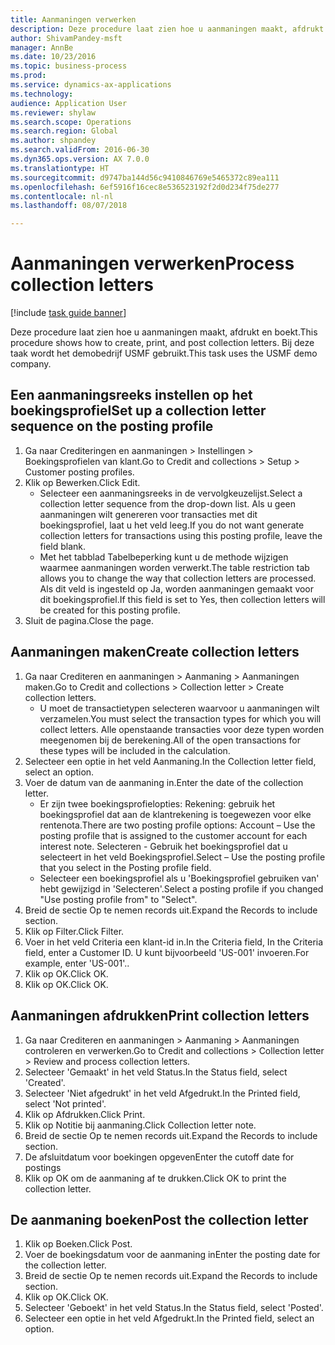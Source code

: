```yaml
--- 
title: Aanmaningen verwerken
description: Deze procedure laat zien hoe u aanmaningen maakt, afdrukt en boekt.
author: ShivamPandey-msft
manager: AnnBe
ms.date: 10/23/2016
ms.topic: business-process
ms.prod: 
ms.service: dynamics-ax-applications
ms.technology: 
audience: Application User
ms.reviewer: shylaw
ms.search.scope: Operations
ms.search.region: Global
ms.author: shpandey
ms.search.validFrom: 2016-06-30
ms.dyn365.ops.version: AX 7.0.0
ms.translationtype: HT
ms.sourcegitcommit: d9747ba144d56c9410846769e5465372c89ea111
ms.openlocfilehash: 6ef5916f16cec8e536523192f2d0d234f75de277
ms.contentlocale: nl-nl
ms.lasthandoff: 08/07/2018

---
```

# <a name="process-collection-letters"></a><span data-ttu-id="b9487-103">Aanmaningen verwerken</span><span class="sxs-lookup"><span data-stu-id="b9487-103">Process collection letters</span></span>

[!include [task guide banner](../../includes/task-guide-banner.md)]

<span data-ttu-id="b9487-104">Deze procedure laat zien hoe u aanmaningen maakt, afdrukt en boekt.</span><span class="sxs-lookup"><span data-stu-id="b9487-104">This procedure shows how to create, print, and post collection letters.</span></span> <span data-ttu-id="b9487-105">Bij deze taak wordt het demobedrijf USMF gebruikt.</span><span class="sxs-lookup"><span data-stu-id="b9487-105">This task uses the USMF demo company.</span></span>


## <a name="set-up-a-collection-letter-sequence-on-the-posting-profile"></a><span data-ttu-id="b9487-106">Een aanmaningsreeks instellen op het boekingsprofiel</span><span class="sxs-lookup"><span data-stu-id="b9487-106">Set up a collection letter sequence on the posting profile</span></span>
1. <span data-ttu-id="b9487-107">Ga naar Crediteringen en aanmaningen > Instellingen > Boekingsprofielen van klant.</span><span class="sxs-lookup"><span data-stu-id="b9487-107">Go to Credit and collections > Setup > Customer posting profiles.</span></span>
2. <span data-ttu-id="b9487-108">Klik op Bewerken.</span><span class="sxs-lookup"><span data-stu-id="b9487-108">Click Edit.</span></span>
    * <span data-ttu-id="b9487-109">Selecteer een aanmaningsreeks in de vervolgkeuzelijst.</span><span class="sxs-lookup"><span data-stu-id="b9487-109">Select a collection letter sequence from the drop-down list.</span></span> <span data-ttu-id="b9487-110">Als u geen aanmaningen wilt genereren voor transacties met dit boekingsprofiel, laat u het veld leeg.</span><span class="sxs-lookup"><span data-stu-id="b9487-110">If you do not want generate collection letters for transactions using this posting profile, leave the field blank.</span></span>  
    * <span data-ttu-id="b9487-111">Met het tabblad Tabelbeperking kunt u de methode wijzigen waarmee aanmaningen worden verwerkt.</span><span class="sxs-lookup"><span data-stu-id="b9487-111">The table restriction tab allows you to change the way that collection letters are processed.</span></span> <span data-ttu-id="b9487-112">Als dit veld is ingesteld op Ja, worden aanmaningen gemaakt voor dit boekingsprofiel.</span><span class="sxs-lookup"><span data-stu-id="b9487-112">If this field is set to Yes, then collection letters will be created for this posting profile.</span></span>  
3. <span data-ttu-id="b9487-113">Sluit de pagina.</span><span class="sxs-lookup"><span data-stu-id="b9487-113">Close the page.</span></span>

## <a name="create-collection-letters"></a><span data-ttu-id="b9487-114">Aanmaningen maken</span><span class="sxs-lookup"><span data-stu-id="b9487-114">Create collection letters</span></span>
1. <span data-ttu-id="b9487-115">Ga naar Crediteren en aanmaningen > Aanmaning > Aanmaningen maken.</span><span class="sxs-lookup"><span data-stu-id="b9487-115">Go to Credit and collections > Collection letter > Create collection letters.</span></span>
    * <span data-ttu-id="b9487-116">U moet de transactietypen selecteren waarvoor u aanmaningen wilt verzamelen.</span><span class="sxs-lookup"><span data-stu-id="b9487-116">You must select the transaction types for which you will collect letters.</span></span> <span data-ttu-id="b9487-117">Alle openstaande transacties voor deze typen worden meegenomen bij de berekening.</span><span class="sxs-lookup"><span data-stu-id="b9487-117">All of the open transactions for these types will be included in the calculation.</span></span>  
2. <span data-ttu-id="b9487-118">Selecteer een optie in het veld Aanmaning.</span><span class="sxs-lookup"><span data-stu-id="b9487-118">In the Collection letter field, select an option.</span></span>
3. <span data-ttu-id="b9487-119">Voer de datum van de aanmaning in.</span><span class="sxs-lookup"><span data-stu-id="b9487-119">Enter the date of the collection letter.</span></span>
    * <span data-ttu-id="b9487-120">Er zijn twee boekingsprofielopties: Rekening: gebruik het boekingsprofiel dat aan de klantrekening is toegewezen voor elke rentenota.</span><span class="sxs-lookup"><span data-stu-id="b9487-120">There are two posting profile options:   Account – Use the posting profile that is assigned to the customer account for each interest note.</span></span>   <span data-ttu-id="b9487-121">Selecteren - Gebruik het boekingsprofiel dat u selecteert in het veld Boekingsprofiel.</span><span class="sxs-lookup"><span data-stu-id="b9487-121">Select – Use the posting profile that you select in the Posting profile field.</span></span>  
    * <span data-ttu-id="b9487-122">Selecteer een boekingsprofiel als u 'Boekingsprofiel gebruiken van' hebt gewijzigd in 'Selecteren'.</span><span class="sxs-lookup"><span data-stu-id="b9487-122">Select a posting profile if you changed "Use posting profile from" to "Select".</span></span>  
4. <span data-ttu-id="b9487-123">Breid de sectie Op te nemen records uit.</span><span class="sxs-lookup"><span data-stu-id="b9487-123">Expand the Records to include section.</span></span>
5. <span data-ttu-id="b9487-124">Klik op Filter.</span><span class="sxs-lookup"><span data-stu-id="b9487-124">Click Filter.</span></span>
6. <span data-ttu-id="b9487-125">Voer in het veld Criteria een klant-id in.</span><span class="sxs-lookup"><span data-stu-id="b9487-125">In the Criteria field, In the Criteria field, enter a Customer ID.</span></span> <span data-ttu-id="b9487-126">U kunt bijvoorbeeld 'US-001' invoeren.</span><span class="sxs-lookup"><span data-stu-id="b9487-126">For example, enter 'US-001'..</span></span>
7. <span data-ttu-id="b9487-127">Klik op OK.</span><span class="sxs-lookup"><span data-stu-id="b9487-127">Click OK.</span></span>
8. <span data-ttu-id="b9487-128">Klik op OK.</span><span class="sxs-lookup"><span data-stu-id="b9487-128">Click OK.</span></span>

## <a name="print-collection-letters"></a><span data-ttu-id="b9487-129">Aanmaningen afdrukken</span><span class="sxs-lookup"><span data-stu-id="b9487-129">Print collection letters</span></span>
1. <span data-ttu-id="b9487-130">Ga naar Crediteren en aanmaningen > Aanmaning > Aanmaningen controleren en verwerken.</span><span class="sxs-lookup"><span data-stu-id="b9487-130">Go to Credit and collections > Collection letter > Review and process collection letters.</span></span>
2. <span data-ttu-id="b9487-131">Selecteer 'Gemaakt' in het veld Status.</span><span class="sxs-lookup"><span data-stu-id="b9487-131">In the Status field, select 'Created'.</span></span>
3. <span data-ttu-id="b9487-132">Selecteer 'Niet afgedrukt' in het veld Afgedrukt.</span><span class="sxs-lookup"><span data-stu-id="b9487-132">In the Printed field, select 'Not printed'.</span></span>
4. <span data-ttu-id="b9487-133">Klik op Afdrukken.</span><span class="sxs-lookup"><span data-stu-id="b9487-133">Click Print.</span></span>
5. <span data-ttu-id="b9487-134">Klik op Notitie bij aanmaning.</span><span class="sxs-lookup"><span data-stu-id="b9487-134">Click Collection letter note.</span></span>
6. <span data-ttu-id="b9487-135">Breid de sectie Op te nemen records uit.</span><span class="sxs-lookup"><span data-stu-id="b9487-135">Expand the Records to include section.</span></span>
7. <span data-ttu-id="b9487-136">De afsluitdatum voor boekingen opgeven</span><span class="sxs-lookup"><span data-stu-id="b9487-136">Enter the cutoff date for postings</span></span>
8. <span data-ttu-id="b9487-137">Klik op OK om de aanmaning af te drukken.</span><span class="sxs-lookup"><span data-stu-id="b9487-137">Click OK to print the collection letter.</span></span>

## <a name="post-the-collection-letter"></a><span data-ttu-id="b9487-138">De aanmaning boeken</span><span class="sxs-lookup"><span data-stu-id="b9487-138">Post the collection letter</span></span>
1. <span data-ttu-id="b9487-139">Klik op Boeken.</span><span class="sxs-lookup"><span data-stu-id="b9487-139">Click Post.</span></span>
2. <span data-ttu-id="b9487-140">Voer de boekingsdatum voor de aanmaning in</span><span class="sxs-lookup"><span data-stu-id="b9487-140">Enter the posting date for the collection letter.</span></span>
3. <span data-ttu-id="b9487-141">Breid de sectie Op te nemen records uit.</span><span class="sxs-lookup"><span data-stu-id="b9487-141">Expand the Records to include section.</span></span>
4. <span data-ttu-id="b9487-142">Klik op OK.</span><span class="sxs-lookup"><span data-stu-id="b9487-142">Click OK.</span></span>
5. <span data-ttu-id="b9487-143">Selecteer 'Geboekt' in het veld Status.</span><span class="sxs-lookup"><span data-stu-id="b9487-143">In the Status field, select 'Posted'.</span></span>
6. <span data-ttu-id="b9487-144">Selecteer een optie in het veld Afgedrukt.</span><span class="sxs-lookup"><span data-stu-id="b9487-144">In the Printed field, select an option.</span></span>


